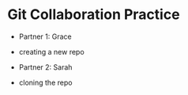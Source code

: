 # Git Collaboration Practice

- Partner 1: Grace
 - creating a new repo

- Partner 2: Sarah
 - cloning the repo